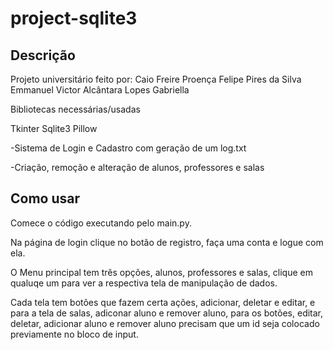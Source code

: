 # project-sqlite3
## Descrição
Projeto universitário feito por:
Caio Freire Proença
Felipe Pires da Silva
Emmanuel Victor Alcântara Lopes
Gabriella

Bibliotecas necessárias/usadas

Tkinter
Sqlite3
Pillow

-Sistema de Login e Cadastro com geração de um log.txt

-Criação, remoção e alteração de alunos, professores e salas

## Como usar
Comece o código executando pelo main.py.

Na página de login clique no botão de registro, faça uma conta e logue com ela.

O Menu principal tem três opções, alunos, professores e salas, clique em qualuqe um para ver a respectiva tela de manipulação de dados.

Cada tela tem botões que fazem certa ações, adicionar, deletar e editar, e para a tela de salas, adiconar aluno e remover aluno, para os botões, editar, deletar, adicionar aluno e remover aluno precisam que um id seja colocado previamente no bloco de input.

